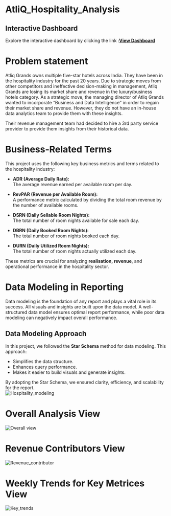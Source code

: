 # AtliQ_Hospitality_Analysis
## Interactive Dashboard

Explore the interactive dashboard by clicking the link :[**View **Dashboard****](<https://app.powerbi.com/view?r=eyJrIjoiNDBjYmU3OTktNjQwZC00ZTIxLWIzMzAtY2RlMjA2YWUwNGM3IiwidCI6ImM2ZTU0OWIzLTVmNDUtNDAzMi1hYWU5LWQ0MjQ0ZGM1YjJjNCJ9>)


# Problem statement
Atliq Grands owns multiple five-star hotels across India. They have been in the hospitality industry for the past 20 years. Due to strategic moves from other competitors and ineffective decision-making in management, Atliq Grands are losing its market share and revenue in the luxury/business hotels category. As a strategic move, the managing director of Atliq Grands wanted to incorporate “Business and Data Intelligence” in order to regain their market share and revenue. However, they do not have an in-house data analytics team to provide them with these insights.

Their revenue management team had decided to hire a 3rd party service provider to provide them insights from their historical data.
# Business-Related Terms  

This project uses the following key business metrics and terms related to the hospitality industry:  

- **ADR (Average Daily Rate):**  
  The average revenue earned per available room per day.  

- **RevPAR (Revenue per Available Room):**  
  A performance metric calculated by dividing the total room revenue by the number of available rooms.  

- **DSRN (Daily Sellable Room Nights):**  
  The total number of room nights available for sale each day.  

- **DBRN (Daily Booked Room Nights):**  
  The total number of room nights booked each day.  

- **DURN (Daily Utilized Room Nights):**  
  The total number of room nights actually utilized each day.  

These metrics are crucial for analyzing **realisation, revenue**, and operational performance in the hospitality sector.

# Data Modeling in Reporting  

Data modeling is the foundation of any report and plays a vital role in its success. All visuals and insights are built upon the data model. A well-structured data model ensures optimal report performance, while poor data modeling can negatively impact overall performance.  

## Data Modeling Approach  
In this project, we followed the **Star Schema** method for data modeling. This approach:  
- Simplifies the data structure.  
- Enhances query performance.  
- Makes it easier to build visuals and generate insights.  

By adopting the Star Schema, we ensured clarity, efficiency, and scalability for the report.  
![Hospitality_modeling](https://github.com/user-attachments/assets/bc274c09-6111-43f0-b9b8-737da20c242d)

# Overall Analysis View

![Overall view](https://github.com/user-attachments/assets/0f9d524f-4703-4ce8-93fa-931d89282470)


# Revenue Contributors View

![Revenue_contributor](https://github.com/user-attachments/assets/52b034ea-b2bf-46c2-aa31-ebfa70b2bebd)


# Weekly Trends for Key Metrices View
  
![Key_trends](https://github.com/user-attachments/assets/e7ca4347-41a1-4204-8fce-dbf601fa0a4b)










